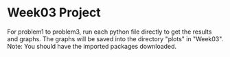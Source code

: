 # Week03 Project
For problem1 to problem3, run each python file directly to get the results and graphs. The graphs will be saved into the directory "plots" in "Week03".
Note: You should have the imported packages downloaded. 
